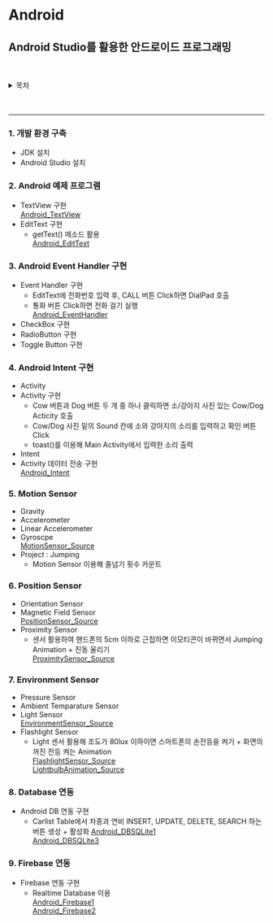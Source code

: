 # Android
## Android Studio를 활용한 안드로이드 프로그래밍


<br>
<br>


<details>
  <summary>목차</summary>
  <div markdown="1">
  
  <p> 1. 개발환경구축  <br>
  2. Android 예제 프로그램     <br>
  3. Android Event Handler 구현   <br> 
  4. Android Intent 구현    <br>
  5. Motion Sensor    <br>
  6. Position Sensor    <br>
  7. Envirionment Sensor    <br>
  8. Database 연동     <br>
  9. Firebase 연동    <br>
  
  
  
  </p>
  </div>
</details>
<br>
<br>



----------------


### 1. 개발 환경 구축
* JDK 설치  
* Android Studio 설치

### 2. Android 예제 프로그램
* TextView 구현  
[Android_TextView](https://github.com/SukSam2/Android/tree/main/Android_TextView)
* EditText 구현  
  * getText() 메소드 활용  
[Android_EditText](https://github.com/SukSam2/Android/tree/main/Android_EditText)

### 3. Android Event Handler 구현
* Event Handler 구현  
  * EditText에 전화번호 입력 후, CALL 버튼 Click하면 DialPad 호출
  * 통화 버튼 Click하면 전화 걸기 실행  
[Android_EventHandler](https://github.com/SukSam2/Android/tree/main/Android_EventHandler)
* CheckBox 구현
* RadioButton 구현
* Toggle Button 구현

### 4. Android Intent 구현
* Activity
* Activity 구현  
  * Cow 버튼과 Dog 버튼 두 개 중 하나 클릭하면 소/강아지 사진 있는 Cow/Dog Acticity 호출
  * Cow/Dog 사진 밑의 Sound 칸에 소와 강아지의 소리를 입력하고 확인 버튼 Click
  * toast()를 이용해 Main Activity에서 입력한 소리 출력
* Intent
* Activity 데이터 전송 구현  
[Android_Intent](https://github.com/SukSam2/Android/tree/main/Android_Intent)

### 5. Motion Sensor
* Gravity
* Accelerometer
* Linear Accelerometer
* Gyroscpe  
[MotionSensor_Source](https://github.com/SukSam2/Android/tree/main/MontionSensor)
* Project : Jumping
  * Motion Sensor 이용해 줄넘기 횟수 카운트

### 6. Position Sensor
* Orientation Sensor
* Magnetic Field Sensor  
[PositionSensor_Source](https://github.com/SukSam2/Android/tree/main/PositionSensor_Source)
* Proximity Sensor  
  * 센서 활용하여 핸드폰의 5cm 이하로 근접하면 이모티콘이 바뀌면서 Jumping Animation + 진동 울리기  
[ProximitySensor_Source](https://github.com/SukSam2/Android/tree/main/ProximitySensor_Source)

### 7. Environment Sensor
* Pressure Sensor
* Ambient Temparature Sensor
* Light Sensor  
[EnvironmentSensor_Source](https://github.com/SukSam2/Android/tree/main/EnvironmentSensor_Source)
* Flashlight Sensor
  * Light 센서 활용해 조도가 80lux 이하이면 스마트폰의 손전등을 켜기 + 화면의 꺼진 전등 켜는 Animation  
[FlashlightSensor_Source](https://github.com/SukSam2/Android/tree/main/FlashlightSensor_Source)  
[LightbulbAnimation_Source](https://github.com/SukSam2/Android/tree/main/LightbulbAnimation_Source)  

### 8. Database 연동
* Android DB 연동 구현  
  * Carlist Table에서 차종과 연비 INSERT, UPDATE, DELETE, SEARCH 하는 버튼 생성 + 활성화
[Android_DBSQLite1](https://github.com/SukSam2/Android/tree/main/Android_DBSQLite1)  
[Android_DBSQLite3](https://github.com/SukSam2/Android/tree/main/Android_DBSQLite3)  

### 9. Firebase 연동
* Firebase 연동 구현
  * Realtime Database 이용  
[Android_Firebase1](https://github.com/SukSam2/Android/tree/main/Android_Firebase1)   
[Android_Firebase2](https://github.com/SukSam2/Android/tree/main/Android_Firebase2)   







